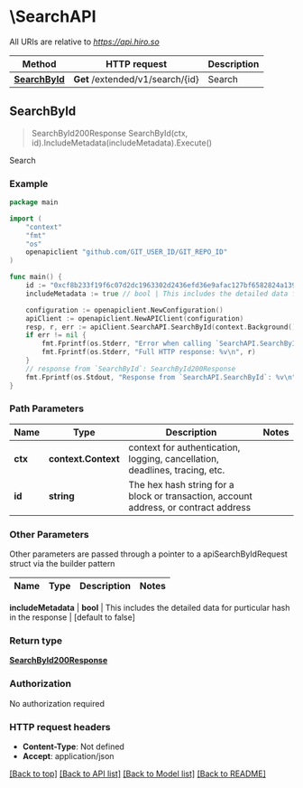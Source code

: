 # \SearchAPI

All URIs are relative to *https://api.hiro.so*

Method | HTTP request | Description
------------- | ------------- | -------------
[**SearchById**](SearchAPI.md#SearchById) | **Get** /extended/v1/search/{id} | Search



## SearchById

> SearchById200Response SearchById(ctx, id).IncludeMetadata(includeMetadata).Execute()

Search



### Example

```go
package main

import (
	"context"
	"fmt"
	"os"
	openapiclient "github.com/GIT_USER_ID/GIT_REPO_ID"
)

func main() {
	id := "0xcf8b233f19f6c07d2dc1963302d2436efd36e9afac127bf6582824a13961c06d" // string | The hex hash string for a block or transaction, account address, or contract address
	includeMetadata := true // bool | This includes the detailed data for purticular hash in the response (optional) (default to false)

	configuration := openapiclient.NewConfiguration()
	apiClient := openapiclient.NewAPIClient(configuration)
	resp, r, err := apiClient.SearchAPI.SearchById(context.Background(), id).IncludeMetadata(includeMetadata).Execute()
	if err != nil {
		fmt.Fprintf(os.Stderr, "Error when calling `SearchAPI.SearchById``: %v\n", err)
		fmt.Fprintf(os.Stderr, "Full HTTP response: %v\n", r)
	}
	// response from `SearchById`: SearchById200Response
	fmt.Fprintf(os.Stdout, "Response from `SearchAPI.SearchById`: %v\n", resp)
}
```

### Path Parameters


Name | Type | Description  | Notes
------------- | ------------- | ------------- | -------------
**ctx** | **context.Context** | context for authentication, logging, cancellation, deadlines, tracing, etc.
**id** | **string** | The hex hash string for a block or transaction, account address, or contract address | 

### Other Parameters

Other parameters are passed through a pointer to a apiSearchByIdRequest struct via the builder pattern


Name | Type | Description  | Notes
------------- | ------------- | ------------- | -------------

 **includeMetadata** | **bool** | This includes the detailed data for purticular hash in the response | [default to false]

### Return type

[**SearchById200Response**](SearchById200Response.md)

### Authorization

No authorization required

### HTTP request headers

- **Content-Type**: Not defined
- **Accept**: application/json

[[Back to top]](#) [[Back to API list]](../README.md#documentation-for-api-endpoints)
[[Back to Model list]](../README.md#documentation-for-models)
[[Back to README]](../README.md)

